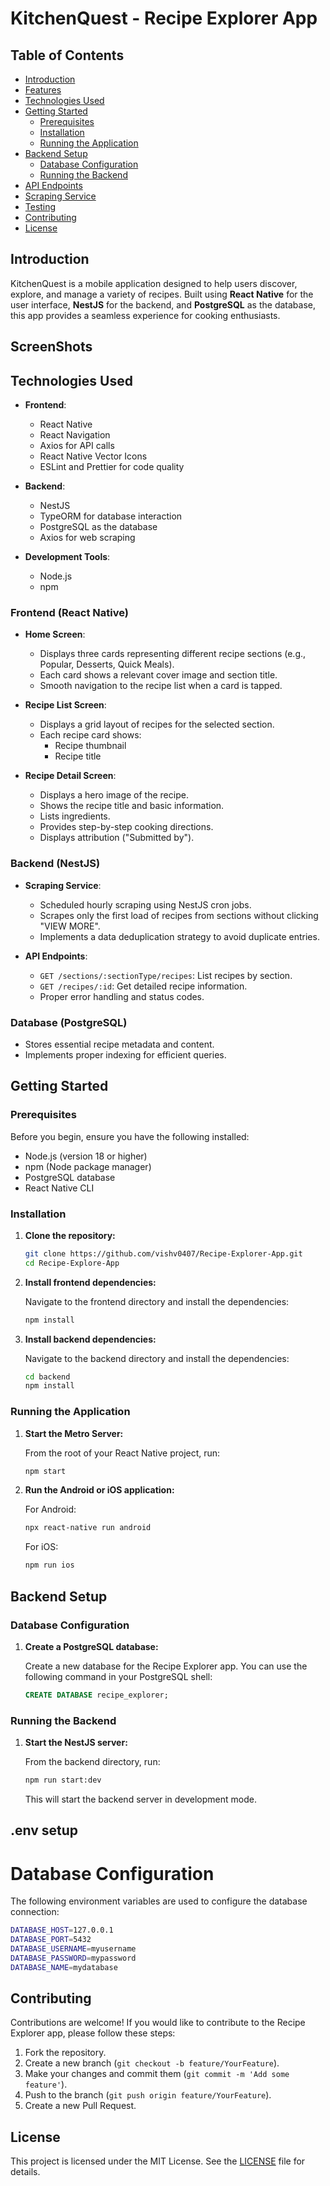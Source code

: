 # KitchenQuest - Recipe Explorer App

## Table of Contents

- [Introduction](#introduction)
- [Features](#features)
- [Technologies Used](#technologies-used)
- [Getting Started](#getting-started)
  - [Prerequisites](#prerequisites)
  - [Installation](#installation)
  - [Running the Application](#running-the-application)
- [Backend Setup](#backend-setup)
  - [Database Configuration](#database-configuration)
  - [Running the Backend](#running-the-backend)
- [API Endpoints](#api-endpoints)
- [Scraping Service](#scraping-service)
- [Testing](#testing)
- [Contributing](#contributing)
- [License](#license)

## Introduction

KitchenQuest is a mobile application designed to help users discover, explore, and manage a variety of recipes. Built using **React Native** for the user interface, **NestJS** for the backend, and **PostgreSQL** as the database, this app provides a seamless experience for cooking enthusiasts.

## ScreenShots


## Technologies Used

- **Frontend**: 
  - React Native
  - React Navigation
  - Axios for API calls
  - React Native Vector Icons
  - ESLint and Prettier for code quality

- **Backend**: 
  - NestJS
  - TypeORM for database interaction
  - PostgreSQL as the database
  - Axios for web scraping

- **Development Tools**: 
  - Node.js
  - npm

### Frontend (React Native)

- **Home Screen**: 
  - Displays three cards representing different recipe sections (e.g., Popular, Desserts, Quick Meals).
  - Each card shows a relevant cover image and section title.
  - Smooth navigation to the recipe list when a card is tapped.

- **Recipe List Screen**: 
  - Displays a grid layout of recipes for the selected section.
  - Each recipe card shows:
    - Recipe thumbnail
    - Recipe title

- **Recipe Detail Screen**: 
  - Displays a hero image of the recipe.
  - Shows the recipe title and basic information.
  - Lists ingredients.
  - Provides step-by-step cooking directions.
  - Displays attribution ("Submitted by").

### Backend (NestJS)

- **Scraping Service**: 
  - Scheduled hourly scraping using NestJS cron jobs.
  - Scrapes only the first load of recipes from sections without clicking "VIEW MORE".
  - Implements a data deduplication strategy to avoid duplicate entries.

- **API Endpoints**:
  - `GET /sections/:sectionType/recipes`: List recipes by section.
  - `GET /recipes/:id`: Get detailed recipe information.
  - Proper error handling and status codes.

### Database (PostgreSQL)

- Stores essential recipe metadata and content.
- Implements proper indexing for efficient queries.


## Getting Started

### Prerequisites

Before you begin, ensure you have the following installed:

- Node.js (version 18 or higher)
- npm (Node package manager)
- PostgreSQL database
- React Native CLI

### Installation

1. **Clone the repository:**

   ```bash
   git clone https://github.com/vishv0407/Recipe-Explorer-App.git
   cd Recipe-Explore-App
   ```

2. **Install frontend dependencies:**

   Navigate to the frontend directory and install the dependencies:

   ```bash
   npm install
   ```

3. **Install backend dependencies:**

   Navigate to the backend directory and install the dependencies:

   ```bash
   cd backend
   npm install
   ```

### Running the Application

1. **Start the Metro Server:**

   From the root of your React Native project, run:

   ```bash
   npm start
   ```

2. **Run the Android or iOS application:**

   For Android:

   ```bash
   npx react-native run android
   ```

   For iOS:

   ```bash
   npm run ios
   ```

## Backend Setup

### Database Configuration

1. **Create a PostgreSQL database:**

   Create a new database for the Recipe Explorer app. You can use the following command in your PostgreSQL shell:

   ```sql
   CREATE DATABASE recipe_explorer;
   ```

### Running the Backend

1. **Start the NestJS server:**

   From the backend directory, run:

   ```bash
   npm run start:dev
   ```

   This will start the backend server in development mode.

## .env setup

# Database Configuration

The following environment variables are used to configure the database connection:
```bash
DATABASE_HOST=127.0.0.1
DATABASE_PORT=5432
DATABASE_USERNAME=myusername
DATABASE_PASSWORD=mypassword
DATABASE_NAME=mydatabase
```

## Contributing

Contributions are welcome! If you would like to contribute to the Recipe Explorer app, please follow these steps:

1. Fork the repository.
2. Create a new branch (`git checkout -b feature/YourFeature`).
3. Make your changes and commit them (`git commit -m 'Add some feature'`).
4. Push to the branch (`git push origin feature/YourFeature`).
5. Create a new Pull Request.

## License

This project is licensed under the MIT License. See the [LICENSE](LICENSE) file for details.
